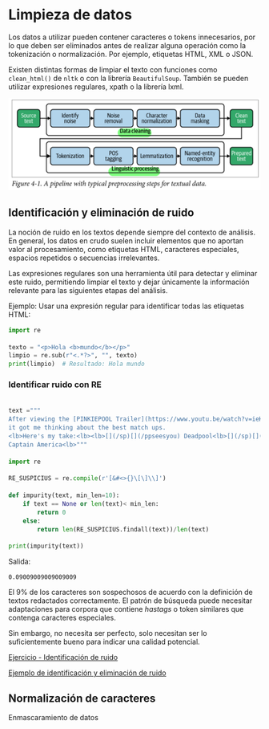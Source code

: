 # Limpieza de datos

Los datos a utilizar pueden contener caracteres o tokens innecesarios, por lo que deben ser eliminados antes de realizar alguna operación como la tokenización o normalización. Por ejemplo, etiquetas HTML, XML o JSON. 

Existen distintas formas de limpiar el texto con funciones como `clean_html()` de `nltk` o con la librería `BeautifulSoup`. También se pueden utilizar expresiones regulares, xpath o la librería lxml.

![Limpieza de datos](./data_cleaning.png)

## Identificación y eliminación de ruido

La noción de ruido en los textos depende siempre del contexto de análisis. En general, los datos en crudo suelen incluir elementos que no aportan valor al procesamiento, como etiquetas HTML, caracteres especiales, espacios repetidos o secuencias irrelevantes.

Las expresiones regulares son una herramienta útil para detectar y eliminar este ruido, permitiendo limpiar el texto y dejar únicamente la información relevante para las siguientes etapas del análisis.

Ejemplo: Usar una expresión regular para identificar todas las etiquetas HTML:

```python
import re

texto = "<p>Hola <b>mundo</b></p>"
limpio = re.sub(r"<.*?>", "", texto)
print(limpio)  # Resultado: Hola mundo
```

### Identificar ruido con RE



```python

text ="""
After viewing the [PINKIEPOOL Trailer](https://www.youtu.be/watch?v=ieHRoHUg)
it got me thinking about the best match ups.
<lb>Here's my take:<lb><lb>[](/sp)[](/ppseesyou) Deadpool<lb>[](/sp)[](/ajsly)
Captain America<lb>"""

import re

RE_SUSPICIUS = re.compile(r'[&#<>{}\[\]\\]')

def impurity(text, min_len=10):
    if text == None or len(text)< min_len:
        return 0
    else:
        return len(RE_SUSPICIUS.findall(text))/len(text)
    
print(impurity(text))
```

Salida:
```text
0.09009009009009009
```
El 9% de los caracteres son sospechosos de acuerdo con la definición de textos redactados correctamente. El patrón de búsqueda puede necesitar adaptaciones para corpora que contiene _hastags_ o token similares que contenga caracteres especiales.

Sin embargo, no necesita ser perfecto, solo necesitan ser lo suficientemente bueno para indicar una calidad potencial.

[Ejercicio - Identificación de ruido]()


[Ejemplo de identificación y eliminación de ruido]()

## Normalización de caracteres
Enmascaramiento de datos